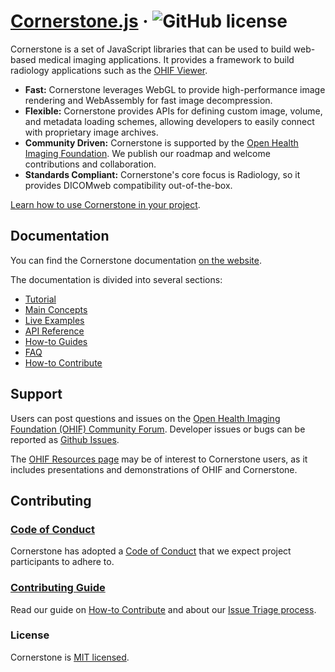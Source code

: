 # [Cornerstone.js](https://cornerstonejs.org/) &middot; ![GitHub license](https://img.shields.io/badge/license-MIT-blue.svg)

Cornerstone is a set of JavaScript libraries that can be used to build web-based medical imaging applications. It provides a framework to build radiology applications such as the [OHIF Viewer](https://ohif.org/).

- **Fast:** Cornerstone leverages WebGL to provide high-performance image rendering and WebAssembly for fast image decompression.
- **Flexible:** Cornerstone provides APIs for defining custom image, volume, and metadata loading schemes, allowing developers to easily connect with proprietary image archives.
- **Community Driven:** Cornerstone is supported by the [Open Health Imaging Foundation](https://ohif.org/). We publish our roadmap and welcome contributions and collaboration.
- **Standards Compliant:** Cornerstone's core focus is Radiology, so it provides DICOMweb compatibility out-of-the-box.

[Learn how to use Cornerstone in your project](https://www.cornerstonejs.org/docs/getting-started/overview).

## Documentation

You can find the Cornerstone documentation [on the website](https://cornerstonejs.org/).

The documentation is divided into several sections:

- [Tutorial](https://cornerstonejs.org/docs/category/tutorials)
- [Main Concepts](https://cornerstonejs.org/docs/category/concepts)
- [Live Examples](https://www.cornerstonejs.org/docs/examples)
- [API Reference](https://cornerstonejs.org/api)
- [How-to Guides](https://cornerstonejs.org/docs/category/how-to-guides)
- [FAQ](https://cornerstonejs.org/docs/faq)
- [How-to Contribute](https://cornerstonejs.org/docs/category/contributing)

## Support

Users can post questions and issues on the [Open Health Imaging Foundation (OHIF) Community Forum](https://community.ohif.org/). Developer issues or bugs can be reported as [Github Issues](https://github.com/cornerstonejs/cornerstone3D/issues).

The [OHIF Resources page](https://v3-docs.ohif.org/resources) may be of interest to Cornerstone users, as it includes presentations and demonstrations of OHIF and Cornerstone.

## Contributing

### [Code of Conduct](./CODE_OF_CONDUCT.md)

Cornerstone has adopted a [Code of Conduct](./CODE_OF_CONDUCT.md) that we expect project participants to adhere to.

### [Contributing Guide](https://cornerstonejs.org/docs/category/contributing)

Read our guide on [How-to Contribute](https://cornerstonejs.org/docs/category/contributing) and about our [Issue Triage process](https://v3-docs.ohif.org/development/our-process).

### License

Cornerstone is [MIT licensed](./LICENSE).

<!--
    Links
-->
